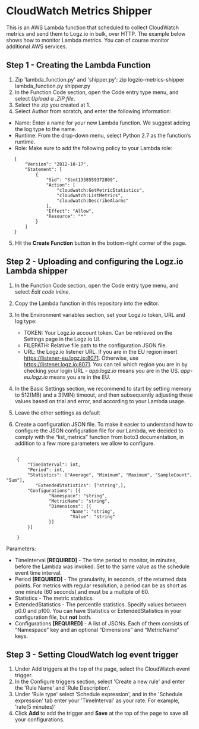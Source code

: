 # CloudWatch Metrics Shipper

This is an AWS Lambda function that scheduled to collect CloudWatch metrics and send them to Logz.io in bulk, over HTTP.
The example below shows how to monitor Lambda metrics. You can of course monitor additional AWS services.

## Step 1 - Creating the Lambda Function

1. Zip 'lambda_function.py' and 'shipper.py': zip logzio-metrics-shipper lambda_function.py shipper.py
2. In the Function Code section, open the Code entry type menu, and select *Upload a .ZIP file*.
3. Select the zip you created at 1.
4. Select Author from scratch, and enter the following information:
  - Name: Enter a name for your new Lambda function. We suggest adding the log type to the name.
  - Runtime: From the drop-down menu, select Python 2.7 as the function’s runtime.
  - Role: Make sure to add the following policy to your Lambda role:

 ```   
    {
        "Version": "2012-10-17",
        "Statement": [
            {
                "Sid": "Stmt1338559372809",
                "Action": [
                    "cloudwatch:GetMetricStatistics",
                    "cloudwatch:ListMetrics",
                    "cloudwatch:DescribeAlarms"
                ],
                "Effect": "Allow",
                "Resource": "*"
            }
        ]
    }   
```

5. Hit the **Create Function** button in the bottom-right corner of the page.

## Step 2 - Uploading and configuring the Logz.io Lambda shipper

1. In the Function Code section, open the Code entry type menu, and select *Edit code inline*.
2. Copy the Lambda function in this repository into the editor.
3. In the Environment variables section, set your Logz.io token, URL and log type:
    - TOKEN: Your Logz.io account token. Can be retrieved on the Settings page in the Logz.io UI.
    - FILEPATH: Relative file path to the configuration JSON file.
    - URL: the Logz.io listener URL. If you are in the EU region insert https://listener-eu.logz.io:8071. Otherwise, use https://listener.logz.io:8071. You can tell which region you are in by checking your login URL - *app.logz.io* means you are in the US. *app-eu.logz.io* means you are in the EU.

4. In the Basic Settings section, we recommend to start by setting memory to 512(MB) and a 3(MIN) timeout, and then subsequently adjusting these values based on trial and error, and according to your Lambda usage.
5. Leave the other settings as default
6. Create a configuration JSON file. To make it easier to understand how to configure the JSON configuration file for our Lambda, we decided to comply with the “list_metrics” function from boto3 documentation, in addition to a few more parameters we allow to configure.

```

    {
        "TimeInterval": int,
	    "Period": int,
	    "Statistics": ["Average", "Minimum", "Maximum", "SampleCount", "Sum"],
		   "ExtendedStatistics": ["string",],
	    "Configurations": [{
		        "Namespace": "string",
		        "MetricName": "string",
		        "Dimensions": [{
			            "Name": "string",
			            "Value": "string"
		        }]
	    }]

    }
```

Parameters:
- TimeInterval **[REQUIRED]** - The time period to monitor, in minutes, before the Lambda was invoked. Set to the same value as the schedule event time interval.
- Period **[REQUIRED]** - The granularity, in seconds, of the returned data points. For metrics with regular resolution, a period can be as short as one minute (60 seconds) and must be a multiple of 60.
- Statistics - The metric statistics.
- ExtendedStatistics - The percentile statistics. Specify values between p0.0 and p100. You can have Statistics or ExtendedStatistics in your configuration file, but **not** both.
- Configurations **[REQUIRED]** - A list of JSONs. Each of them consists of “Namespace” key and an optional “Dimensions” and “MetricName” keys.
   
## Step 3 - Setting CloudWatch log event trigger
1. Under Add triggers at the top of the page, select the CloudWatch event trigger.
2. In the Configure triggers section, select 'Create a new rule' and enter the 'Rule Name' and 'Rule Description'. 
3. Under 'Rule type' select 'Schedule expression', and in the 'Schedule expression' tab enter your 'TimeInterval' as your rate. For example, 'rate(5 minutes)' 
4. Click **Add** to add the trigger and **Save** at the top of the page to save all your configurations.

[here]: https://support.logz.io/hc/en-us/articles/210205985-Which-log-types-are-preconfigured-on-the-Logz-io-platform-

